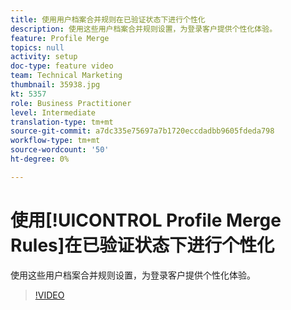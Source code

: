 ```yaml
---
title: 使用用户档案合并规则在已验证状态下进行个性化
description: 使用这些用户档案合并规则设置，为登录客户提供个性化体验。
feature: Profile Merge
topics: null
activity: setup
doc-type: feature video
team: Technical Marketing
thumbnail: 35938.jpg
kt: 5357
role: Business Practitioner
level: Intermediate
translation-type: tm+mt
source-git-commit: a7dc335e75697a7b1720eccdadbb9605fdeda798
workflow-type: tm+mt
source-wordcount: '50'
ht-degree: 0%

---
```



# 使用[!UICONTROL Profile Merge Rules]在已验证状态下进行个性化

使用这些用户档案合并规则设置，为登录客户提供个性化体验。

>[!VIDEO](https://video.tv.adobe.com/v/35938/?quality=12&learn=on)
